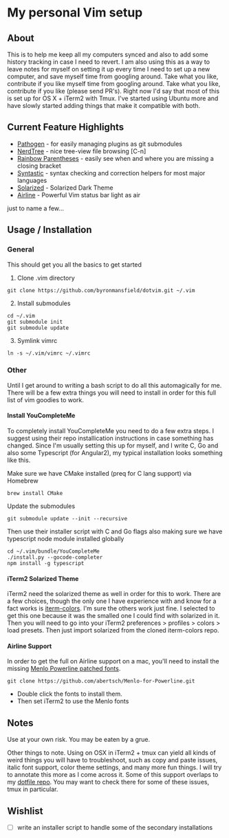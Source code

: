 # My personal Vim setup

## About

This is to help me keep all my computers synced and also to add some history
tracking in case I need to revert. I am also using this as a way to leave notes
for myself on setting it up every time I need to set up a new computer, and save myself time from googling around. Take what you like, contribute if you like
	myself time from googling around. Take what you like, contribute if you like
	(please send PR's). Right now I'd say that most of this is set up for OS X +
	iTerm2 with Tmux. I've started using Ubuntu more and have slowly started
	adding things that make it compatible with both.

## Current Feature Highlights

* [Pathogen](https://github.com/tpope/vim-pathogen) - for easily managing plugins as git submodules
* [NerdTree](https://github.com/scrooloose/nerdtree) - nice tree-view file browsing [C-n]
* [Rainbow Parentheses](https://github.com/kien/rainbow_parentheses.vim) - easily see when and where you are missing a closing bracket
* [Syntastic](https://github.com/scrooloose/syntastic) - syntax checking and correction helpers for most major languages
* [Solarized](http://ethanschoonover.com/solarized) - Solarized Dark Theme
* [Airline](https://github.com/bling/vim-airline) - Powerful Vim status bar light as air

just to name a few...

## Usage / Installation

### General

This should get you all the basics to get started

1. Clone .vim directory

```shell
git clone https://github.com/byronmansfield/dotvim.git ~/.vim
```

2. Install submodules

```shell
cd ~/.vim
git submodule init
git submodule update
```

3. Symlink vimrc

```shell
ln -s ~/.vim/vimrc ~/.vimrc
```

### Other

Until I get around to writing a bash script to do all this automagically for
me. There will be a few extra things you will need to install in order for this
full list of vim goodies to work.

#### Install YouCompleteMe

To completely install YouCompleteMe you need to do a few extra steps. I suggest
using their repo installication instructions in case something has changed.
Since I'm usually setting this up for myself, and I write C, Go and also some Typescript (for Angular2), my typical installation looks something like this.

Make sure we have CMake installed (preq for C lang support) via Homebrew

```shell
brew install CMake
```

Update the submodules

```shell
git submodule update --init --recursive
```

Then use their installer script with C and Go flags also making sure we have
typescript node module installed globally

```shell
cd ~/.vim/bundle/YouCompleteMe
./install.py --gocode-completer
npm install -g typescript
```

#### iTerm2 Solarized Theme

iTerm2 need the solarized theme as well in order for this to work. There are
a few choices, though the only one I have experience with and know for a fact
works is [iterm-colors](https://github.com/bahlo/iterm-colors). I'm sure the
others work just fine. I selected to get this one because it was the smalled
one I could find with solarized in it. Then you will need to go into your
iTerm2 preferences > profiles > colors > load presets. Then just import
solarized from the cloned iterm-colors repo.

#### Airline Support

In order to get the full on Airline support on a mac, you'll need to install
the missing [Menlo Powerline patched
fonts](https://github.com/abertsch/Menlo-for-Powerline).

```shell
git clone https://github.com/abertsch/Menlo-for-Powerline.git
```
* Double click the fonts to install them.
* Then set iTerm2 to use the Menlo fonts

## Notes

Use at your own risk. You may be eaten by a grue.

Other things to note. Using on OSX in iTerm2 + tmux can yield all kinds of weird things you will have to troubleshoot, such as copy and paste issues, italic font support, color theme settings, and many more fun things. I will try to annotate this more as I come across it. Some of this support overlaps to my [dotfile repo](https://github.com/byronmansfield/dotfiles). You may want to check there for some of these issues, tmux in particular.

## Wishlist

- [ ] write an installer script to handle some of the secondary installations


